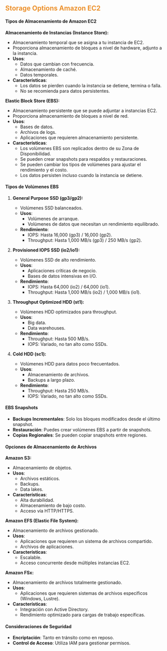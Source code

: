 ## <font color="#EC912D">Storage Options Amazon EC2</font>

#### Tipos de Almacenamiento de Amazon EC2

**Almacenamiento de Instancias (Instance Store):**
- Almacenamiento temporal que se asigna a tu instancia de EC2.
- Proporciona almacenamiento de bloques a nivel de hardware, adjunto a la instancia.
- **Usos**:
  - Datos que cambian con frecuencia.
  - Almacenamiento de caché.
  - Datos temporales.
- **Características**:
  - Los datos se pierden cuando la instancia se detiene, termina o falla.
  - No se recomienda para datos persistentes.

**Elastic Block Store (EBS):**
- Almacenamiento persistente que se puede adjuntar a instancias EC2.
- Proporciona almacenamiento de bloques a nivel de red.
- **Usos**:
  - Bases de datos.
  - Archivos de logs.
  - Aplicaciones que requieren almacenamiento persistente.
- **Características**:
  - Los volúmenes EBS son replicados dentro de su Zona de Disponibilidad.
  - Se pueden crear snapshots para respaldos y restauraciones.
  - Se pueden cambiar los tipos de volúmenes para ajustar el rendimiento y el costo.
  - Los datos persisten incluso cuando la instancia se detiene.

#### Tipos de Volúmenes EBS

1. **General Purpose SSD (gp3/gp2):**
   - Volúmenes SSD balanceados.
   - **Usos**:
     - Volúmenes de arranque.
     - Volúmenes de datos que necesitan un rendimiento equilibrado.
   - **Rendimiento**:
     - IOPS: Hasta 16,000 (gp3) / 16,000 (gp2).
     - Throughput: Hasta 1,000 MB/s (gp3) / 250 MB/s (gp2).

2. **Provisioned IOPS SSD (io2/io1):**
   - Volúmenes SSD de alto rendimiento.
   - **Usos**:
     - Aplicaciones críticas de negocio.
     - Bases de datos intensivas en I/O.
   - **Rendimiento**:
     - IOPS: Hasta 64,000 (io2) / 64,000 (io1).
     - Throughput: Hasta 1,000 MB/s (io2) / 1,000 MB/s (io1).

3. **Throughput Optimized HDD (st1):**
   - Volúmenes HDD optimizados para throughput.
   - **Usos**:
     - Big data.
     - Data warehouses.
   - **Rendimiento**:
     - Throughput: Hasta 500 MB/s.
     - IOPS: Variado, no tan alto como SSDs.

4. **Cold HDD (sc1):**
   - Volúmenes HDD para datos poco frecuentados.
   - **Usos**:
     - Almacenamiento de archivos.
     - Backups a largo plazo.
   - **Rendimiento**:
     - Throughput: Hasta 250 MB/s.
     - IOPS: Variado, no tan alto como SSDs.

#### EBS Snapshots

- **Backups Incrementales**: Solo los bloques modificados desde el último snapshot.
- **Restauración**: Puedes crear volúmenes EBS a partir de snapshots.
- **Copias Regionales**: Se pueden copiar snapshots entre regiones.

#### Opciones de Almacenamiento de Archivos

**Amazon S3:**
- Almacenamiento de objetos.
- **Usos**:
  - Archivos estáticos.
  - Backups.
  - Data lakes.
- **Características**:
  - Alta durabilidad.
  - Almacenamiento de bajo costo.
  - Acceso vía HTTP/HTTPS.

**Amazon EFS (Elastic File System):**
- Almacenamiento de archivos gestionado.
- **Usos**:
  - Aplicaciones que requieren un sistema de archivos compartido.
  - Archivos de aplicaciones.
- **Características**:
  - Escalable.
  - Acceso concurrente desde múltiples instancias EC2.

**Amazon FSx:**
- Almacenamiento de archivos totalmente gestionado.
- **Usos**:
  - Aplicaciones que requieren sistemas de archivos específicos (Windows, Lustre).
- **Características**:
  - Integración con Active Directory.
  - Rendimiento optimizado para cargas de trabajo específicas.

#### Consideraciones de Seguridad

- **Encriptación**: Tanto en tránsito como en reposo.
- **Control de Acceso**: Utiliza IAM para gestionar permisos.